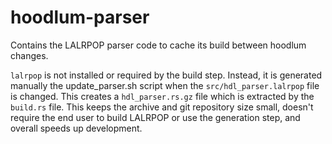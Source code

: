 # hoodlum-parser

Contains the LALRPOP parser code to cache its build between hoodlum changes.

`lalrpop` is not installed or required by the build step. Instead, it is
generated manually the update_parser.sh script when the `src/hdl_parser.lalrpop`
file is changed. This creates a `hdl_parser.rs.gz` file which is extracted
by the `build.rs` file. This keeps the archive and git repository size small,
doesn't require the end user to build LALRPOP or use the generation step, and
overall speeds up development.
